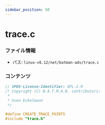 ```yaml
---
sidebar_position: 50
---
```

# trace.c

### ファイル情報

- パス: `linux-v6.12/net/batman-adv/trace.c`

### コンテンツ

```c
// SPDX-License-Identifier: GPL-2.0
/* Copyright (C) B.A.T.M.A.N. contributors:
 *
 * Sven Eckelmann
 */

#define CREATE_TRACE_POINTS
#include "trace.h"

```
